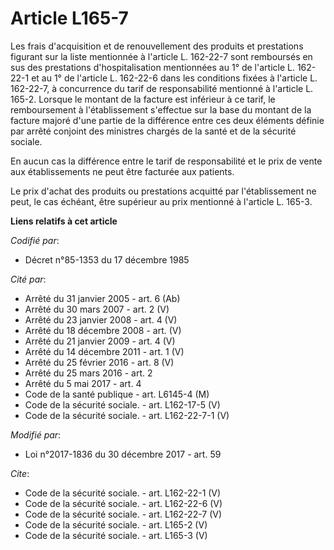 # Article L165-7

Les frais d'acquisition et de renouvellement des produits et prestations figurant sur la liste mentionnée à l'article L.
162-22-7 sont remboursés en sus des prestations d'hospitalisation mentionnées au 1° de l'article L. 162-22-1 et au 1° de
l'article L. 162-22-6 dans les conditions fixées à l'article L. 162-22-7, à concurrence du tarif de responsabilité mentionné
à l'article L. 165-2. Lorsque le montant de la facture est inférieur à ce tarif, le remboursement à l'établissement
s'effectue sur la base du montant de la facture majoré d'une partie de la différence entre ces deux éléments définie par
arrêté conjoint des ministres chargés de la santé et de la sécurité sociale. 

En aucun cas la différence entre le tarif de responsabilité et le prix de vente aux établissements ne peut être facturée aux
patients. 

Le prix d'achat des produits ou prestations acquitté par l'établissement ne peut, le cas échéant, être supérieur au prix
mentionné à l'article L. 165-3.

**Liens relatifs à cet article**

_Codifié par_:

  - Décret n°85-1353 du 17 décembre 1985

_Cité par_:

  - Arrêté du 31 janvier 2005 - art. 6 (Ab)
  - Arrêté du 30 mars 2007 - art. 2 (V)
  - Arrêté du 23 janvier 2008 - art. 4 (V)
  - Arrêté du 18 décembre 2008 - art. (V)
  - Arrêté du 21 janvier 2009 - art. 4 (V)
  - Arrêté du 14 décembre 2011 - art. 1 (V)
  - Arrêté du 25 février 2016 - art. 8 (V)
  - Arrêté du 25 mars 2016 - art. 2
  - Arrêté du 5 mai 2017 - art. 4
  - Code de la santé publique - art. L6145-4 (M)
  - Code de la sécurité sociale. - art. L162-17-5 (V)
  - Code de la sécurité sociale. - art. L162-22-7-1 (V)

_Modifié par_:

  - Loi n°2017-1836 du 30 décembre 2017 - art. 59

_Cite_:

  - Code de la sécurité sociale. - art. L162-22-1 (V)
  - Code de la sécurité sociale. - art. L162-22-6 (V)
  - Code de la sécurité sociale. - art. L162-22-7 (V)
  - Code de la sécurité sociale. - art. L165-2 (V)
  - Code de la sécurité sociale. - art. L165-3 (V)
